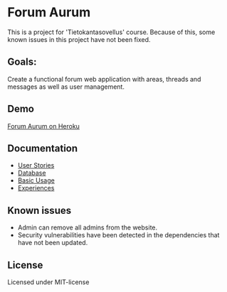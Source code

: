 # Forum Aurum

This is a project for 'Tietokantasovellus' course.
Because of this, some known issues in this project have not been fixed.

## Goals:

Create a functional forum web application with areas, threads and messages as well as user management.

## Demo

[Forum Aurum on Heroku](https://forum-aurum.herokuapp.com/)

## Documentation

- [User Stories](documentation/UserStories.md)
- [Database](documentation/database.md)
- [Basic Usage](https://github.com/Rsl1122/Forum-Aurum/wiki)
- [Experiences](https://github.com/Rsl1122/Forum-Aurum/wiki/Experiences)

## Known issues

- Admin can remove all admins from the website.
- Security vulnerabilities have been detected in the dependencies that have not been updated.

## License

Licensed under MIT-license
